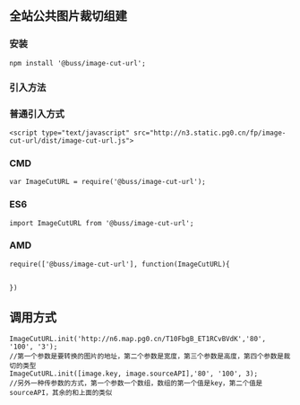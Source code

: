 ## 全站公共图片裁切组建

### 安装

`npm install '@buss/image-cut-url';`


### 引入方法

### 普通引入方式

```
<script type="text/javascript" src="http://n3.static.pg0.cn/fp/image-cut-url/dist/image-cut-url.js">
```
### CMD

```
var ImageCutURL = require('@buss/image-cut-url');
```
### ES6

```
import ImageCutURL from '@buss/image-cut-url';
```

### AMD
```
require(['@buss/image-cut-url'], function(ImageCutURL){


})
```

## 调用方式
```
ImageCutURL.init('http://n6.map.pg0.cn/T10FbgB_ET1RCvBVdK','80', '100', '3');
//第一个参数是要转换的图片的地址，第二个参数是宽度，第三个参数是高度，第四个参数是裁切的类型
ImageCutURL.init([image.key, image.sourceAPI],'80', '100', 3);
//另外一种传参数的方式，第一个参数一个数组，数组的第一个值是key，第二个值是sourceAPI，其余的和上面的类似
```


